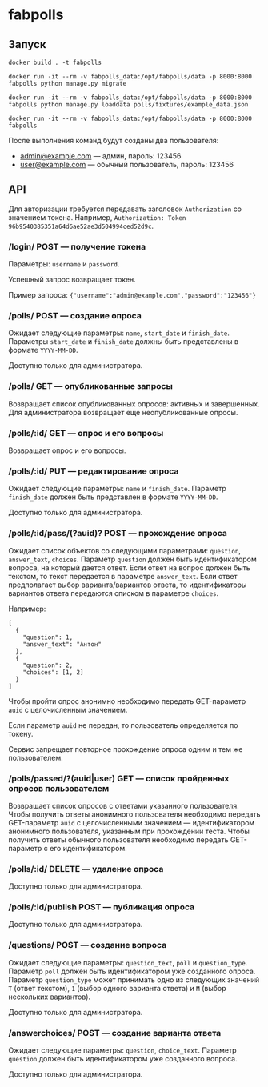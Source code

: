 # fabpolls

## Запуск

```
docker build . -t fabpolls

docker run -it --rm -v fabpolls_data:/opt/fabpolls/data -p 8000:8000 fabpolls python manage.py migrate

docker run -it --rm -v fabpolls_data:/opt/fabpolls/data -p 8000:8000 fabpolls python manage.py loaddata polls/fixtures/example_data.json

docker run -it --rm -v fabpolls_data:/opt/fabpolls/data -p 8000:8000 fabpolls
```

После выполнения команд будут созданы два пользователя:

- admin@example.com — админ, пароль: 123456
- user@example.com — обычный пользователь, пароль: 123456


## API

Для авторизации требуется передавать заголовок `Authorization` со значением токена. Например, `Authorization: Token 96b9540385351a64d6ae52ae3d504994ced52d9c`.

### /login/ POST — получение токена

Параметры: `username` и `password`.

Успешный запрос возвращает токен. 

Пример запроса: `{"username":"admin@example.com","password":"123456"}`


### /polls/ POST — создание опроса

Ожидает следующие параметры: `name`, `start_date` и `finish_date`. Параметры `start_date` и `finish_date` должны быть представлены в формате `YYYY-MM-DD`.

︎Доступно только для администратора.


### /polls/ GET — опубликованные запросы

Возвращает список опубликованных опросов: активных и завершенных. Для администратора возвращает еще неопубликованные опросы.


### /polls/:id/ GET — опрос и его вопросы

Возвращает опрос и его вопросы.

 
### /polls/:id/ PUT — редактирование опроса

Ожидает следующие параметры: `name` и `finish_date`. Параметр `finish_date` должен быть представлен в формате `YYYY-MM-DD`.

Доступно только для администратора.


### /polls/:id/pass/(?auid)? POST — прохождение опроса

Ожидает список объектов со следующими параметрами: `question`, `answer_text`, `choices`. Параметр `question` должен быть идентификатором вопроса, на который дается ответ. Если ответ на вопрос должен быть текстом, то текст передается в параметре `answer_text`. Если ответ предполагает выбор варианта/вариантов ответа, то идентификаторы вариантов ответа передаются списком в параметре `choices`.

Например:

```
[
  {
    "question": 1,
    "answer_text": "Антон"
  },
  {
    "question": 2,
    "choices": [1, 2]
  }
]
```


Чтобы пройти опрос анонимно необходимо передать GET-параметр `auid` с целочисленным значением.

Если параметр `auid` не передан, то пользователь определяется по токену.

Сервис запрещает повторное прохождение опроса одним и тем же пользователем.


### /polls/passed/?(auid|user) GET — список пройденных опросов пользователем

Возвращает список опросов с ответами указанного пользователя. Чтобы получить ответы анонимного пользователя необходимо передать GET-параметр `auid` с целочисленными значением — идентификатором анонимного пользователя, указанным при прохождении теста. Чтобы получить ответы обычного пользователя необходимо передать GET-параметр с его идентификатором.  


### /polls/:id/ DELETE — удаление опроса

Доступно только для администратора.


### /polls/:id/publish POST — публикация опроса

Доступно только для администратора.


### /questions/ POST — создание вопроса

Ожидает следующие параметры: `question_text`, `poll` и `question_type`. Параметр `poll` должен быть идентификатором уже созданного опроса. Параметр `question_type` может принимать одно из следующих значений `T` (ответ текстом), `1` (выбор одного варианта ответа) и `M` (выбор нескольких вариантов).
 
Доступно только для администратора.


### /answerchoices/ POST — создание варианта ответа

Ожидает следующие параметры: `question`, `choice_text`. Параметр `question` должен быть идентификатором уже созданного вопроса.
 
Доступно только для администратора.

